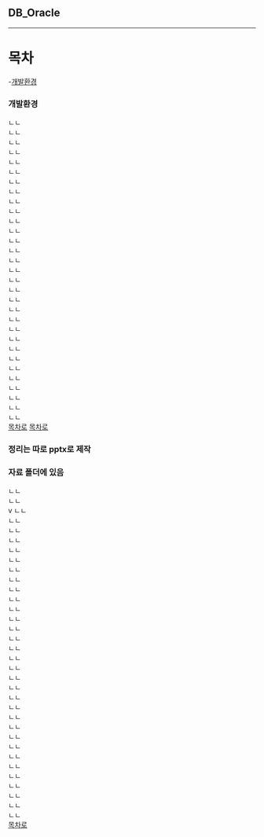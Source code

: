 ## DB_Oracle

---

# 목차
-[개발환경](#개발환경)



### 개발환경
ㄴㄴ<br>ㄴㄴ<br>ㄴㄴ<br>ㄴㄴ<br>ㄴㄴ<br>ㄴㄴ<br>ㄴㄴ<br>ㄴㄴ<br>ㄴㄴ<br>ㄴㄴ<br>ㄴㄴ<br>ㄴㄴ<br>ㄴㄴ<br>ㄴㄴ<br>ㄴㄴ<br>ㄴㄴ<br>ㄴㄴ<br>
ㄴㄴ<br>ㄴㄴ<br>ㄴㄴ<br>ㄴㄴ<br>ㄴㄴ<br>ㄴㄴ<br>ㄴㄴ<br>ㄴㄴ<br>ㄴㄴ<br>ㄴㄴ<br>ㄴㄴ<br>ㄴㄴ<br>ㄴㄴ<br>ㄴㄴ<br>
[목차로](#목차)
[목차로](#목차)

### 정리는 따로 pptx로 제작
### 자료 폴더에 있음




ㄴㄴ<br>
ㄴㄴ<br>
v
ㄴㄴ<br>
ㄴㄴ<br>ㄴㄴ<br>ㄴㄴ<br>ㄴㄴ<br>ㄴㄴ<br>ㄴㄴ<br>ㄴㄴ<br>ㄴㄴ<br>ㄴㄴ<br>ㄴㄴ<br>ㄴㄴ<br>ㄴㄴ<br>ㄴㄴ<br>ㄴㄴ<br>ㄴㄴ<br>ㄴㄴ<br>ㄴㄴ<br>
ㄴㄴ<br>ㄴㄴ<br>ㄴㄴ<br>ㄴㄴ<br>ㄴㄴ<br>ㄴㄴ<br>ㄴㄴ<br>ㄴㄴ<br>ㄴㄴ<br>ㄴㄴ<br>ㄴㄴ<br>ㄴㄴ<br>ㄴㄴ<br>ㄴㄴ<br>
[목차로](#목차)
